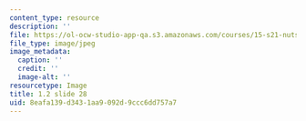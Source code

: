 ```yaml
---
content_type: resource
description: ''
file: https://ol-ocw-studio-app-qa.s3.amazonaws.com/courses/15-s21-nuts-and-bolts-of-business-plans-january-iap-2014/8eafa139d3431aa9092d9ccc6dd757a7_1.2_slide_28.jpg
file_type: image/jpeg
image_metadata:
  caption: ''
  credit: ''
  image-alt: ''
resourcetype: Image
title: 1.2 slide 28
uid: 8eafa139-d343-1aa9-092d-9ccc6dd757a7
---
```

